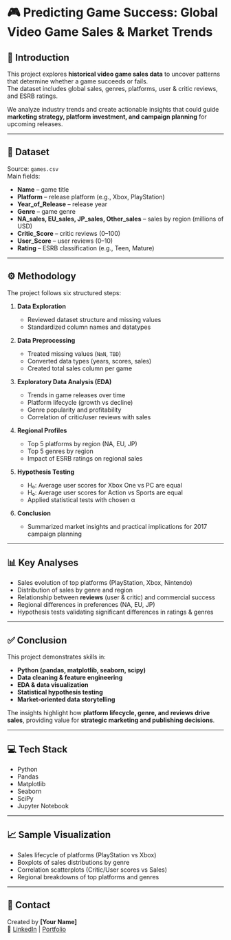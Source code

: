 # 🎮 Predicting Game Success: Global Video Game Sales & Market Trends

## 📌 Introduction
This project explores **historical video game sales data** to uncover patterns that determine whether a game succeeds or fails.  
The dataset includes global sales, genres, platforms, user & critic reviews, and ESRB ratings.  

We analyze industry trends and create actionable insights that could guide **marketing strategy, platform investment, and campaign planning** for upcoming releases.  

---

## 📂 Dataset
Source: `games.csv`  
Main fields:
- **Name** – game title  
- **Platform** – release platform (e.g., Xbox, PlayStation)  
- **Year_of_Release** – release year  
- **Genre** – game genre  
- **NA_sales, EU_sales, JP_sales, Other_sales** – sales by region (millions of USD)  
- **Critic_Score** – critic reviews (0–100)  
- **User_Score** – user reviews (0–10)  
- **Rating** – ESRB classification (e.g., Teen, Mature)  

---

## ⚙️ Methodology
The project follows six structured steps:

1. **Data Exploration**  
   - Reviewed dataset structure and missing values  
   - Standardized column names and datatypes  

2. **Data Preprocessing**  
   - Treated missing values (`NaN`, `TBD`)  
   - Converted data types (years, scores, sales)  
   - Created total sales column per game  

3. **Exploratory Data Analysis (EDA)**  
   - Trends in game releases over time  
   - Platform lifecycle (growth vs decline)  
   - Genre popularity and profitability  
   - Correlation of critic/user reviews with sales  

4. **Regional Profiles**  
   - Top 5 platforms by region (NA, EU, JP)  
   - Top 5 genres by region  
   - Impact of ESRB ratings on regional sales  

5. **Hypothesis Testing**  
   - H₀: Average user scores for Xbox One vs PC are equal  
   - H₀: Average user scores for Action vs Sports are equal  
   - Applied statistical tests with chosen α  

6. **Conclusion**  
   - Summarized market insights and practical implications for 2017 campaign planning  

---

## 📊 Key Analyses
- Sales evolution of top platforms (PlayStation, Xbox, Nintendo)  
- Distribution of sales by genre and region  
- Relationship between **reviews** (user & critic) and commercial success  
- Regional differences in preferences (NA, EU, JP)  
- Hypothesis tests validating significant differences in ratings & genres  

---

## ✅ Conclusion
This project demonstrates skills in:  
- **Python (pandas, matplotlib, seaborn, scipy)**  
- **Data cleaning & feature engineering**  
- **EDA & data visualization**  
- **Statistical hypothesis testing**  
- **Market-oriented data storytelling**  

The insights highlight how **platform lifecycle, genre, and reviews drive sales**, providing value for **strategic marketing and publishing decisions**.  

---

## 💻 Tech Stack
- Python  
- Pandas  
- Matplotlib  
- Seaborn  
- SciPy  
- Jupyter Notebook  

---

## 📈 Sample Visualization
- Sales lifecycle of platforms (PlayStation vs Xbox)  
- Boxplots of sales distributions by genre  
- Correlation scatterplots (Critic/User scores vs Sales)  
- Regional breakdowns of top platforms and genres  

---

## 🤝 Contact
Created by **[Your Name]**  
🔗 [LinkedIn](https://linkedin.com/in/yourprofile) | [Portfolio](https://yourportfolio.com)

